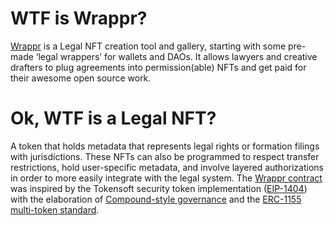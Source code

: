# WTF is Wrappr?

[Wrappr](https://app.wrappr.wtf/) is a Legal NFT creation tool and gallery, starting with some pre-made ‘legal wrappers’ for wallets and DAOs. It allows lawyers and creative drafters to plug agreements into permission(able) NFTs and get paid for their awesome open source work.

# Ok, WTF is a Legal NFT?

A token that holds metadata that represents legal rights or formation filings with jurisdictions. These NFTs can also be programmed to respect transfer restrictions, hold user-specific metadata, and involve layered authorizations in order to more easily integrate with the legal system. The [Wrappr contract](https://github.com/kalidao/wrappr/blob/main/contracts/Wrappr.sol) was inspired by the Tokensoft security token implementation ([EIP-1404](https://erc1404.org/)) with the elaboration of [Compound-style governance](https://github.com/compound-finance/compound-protocol/tree/master/contracts/Governance) and the [ERC-1155 multi-token standard](https://ethereum.org/en/developers/docs/standards/tokens/erc-1155/).
